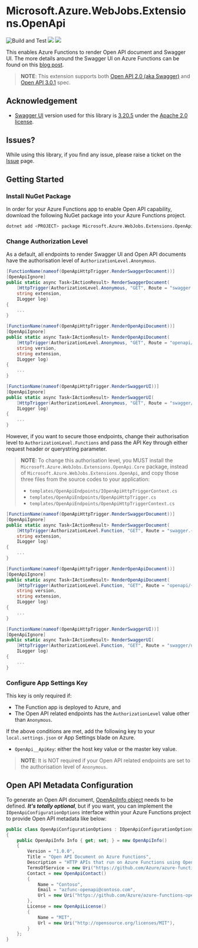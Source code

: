 # Microsoft.Azure.WebJobs.Extensions.OpenApi #

![Build and Test](https://github.com/Azure/azure-functions-openapi-extension/workflows/Build%20and%20Test/badge.svg) [![](https://img.shields.io/nuget/dt/Microsoft.Azure.WebJobs.Extensions.OpenApi.svg)](https://www.nuget.org/packages/Microsoft.Azure.WebJobs.Extensions.OpenApi/) [![](https://img.shields.io/nuget/v/Microsoft.Azure.WebJobs.Extensions.OpenApi.svg)](https://www.nuget.org/packages/Microsoft.Azure.WebJobs.Extensions.OpenApi/)

This enables Azure Functions to render Open API document and Swagger UI. The more details around the Swagger UI on Azure Functions can be found on this [blog post](https://devkimchi.com/2019/02/02/introducing-swagger-ui-on-azure-functions/).

> **NOTE**: This extension supports both [Open API 2.0 (aka Swagger)](https://github.com/OAI/OpenAPI-Specification/blob/master/versions/2.0.md) and [Open API 3.0.1](https://github.com/OAI/OpenAPI-Specification/blob/master/versions/3.0.1.md) spec.


## Acknowledgement ##

* [Swagger UI](https://github.com/swagger-api/swagger-ui) version used for this library is [3.20.5](https://github.com/swagger-api/swagger-ui/releases/tag/v3.20.5) under the [Apache 2.0 license](https://opensource.org/licenses/Apache-2.0).


## Issues? ##

While using this library, if you find any issue, please raise a ticket on the [Issue](https://github.com/Azure/azure-functions-openapi-extension/issues) page.


## Getting Started ##

### Install NuGet Package ###

In order for your Azure Functions app to enable Open API capability, download the following NuGet package into your Azure Functions project.

```bash
dotnet add <PROJECT> package Microsoft.Azure.WebJobs.Extensions.OpenApi
```


### Change Authorization Level ###

As a default, all endpoints to render Swagger UI and Open API documents have the authorisation level of `AuthorizationLevel.Anonymous`.


```csharp
[FunctionName(nameof(OpenApiHttpTrigger.RenderSwaggerDocument))]
[OpenApiIgnore]
public static async Task<IActionResult> RenderSwaggerDocument(
    [HttpTrigger(AuthorizationLevel.Anonymous, "GET", Route = "swagger.{extension}")] HttpRequest req,
    string extension,
    ILogger log)
{
    ...
}

[FunctionName(nameof(OpenApiHttpTrigger.RenderOpenApiDocument))]
[OpenApiIgnore]
public static async Task<IActionResult> RenderOpenApiDocument(
    [HttpTrigger(AuthorizationLevel.Anonymous, "GET", Route = "openapi/{version}.{extension}")] HttpRequest req,
    string version,
    string extension,
    ILogger log)
{
    ...
}

[FunctionName(nameof(OpenApiHttpTrigger.RenderSwaggerUI))]
[OpenApiIgnore]
public static async Task<IActionResult> RenderSwaggerUI(
    [HttpTrigger(AuthorizationLevel.Anonymous, "GET", Route = "swagger/ui")] HttpRequest req,
    ILogger log)
{
    ...
}
```

However, if you want to secure those endpoints, change their authorisation level to `AuthorizationLevel.Functions` and pass the API Key through either request header or querystring parameter.

> **NOTE**: To change this authorisation level, you MUST install the `Microsoft.Azure.WebJobs.Extensions.OpenApi.Core` package, instead of `Microsoft.Azure.WebJobs.Extensions.OpenApi`, and copy those three files from the source codes to your application:
> * `templates/OpenApiEndpoints/IOpenApiHttpTriggerContext.cs`
> * `templates/OpenApiEndpoints/OpenApiHttpTrigger.cs`
> * `templates/OpenApiEndpoints/OpenApiHttpTriggerContext.cs`

```csharp
[FunctionName(nameof(OpenApiHttpTrigger.RenderSwaggerDocument))]
[OpenApiIgnore]
public static async Task<IActionResult> RenderSwaggerDocument(
    [HttpTrigger(AuthorizationLevel.Function, "GET", Route = "swagger.{extension}")] HttpRequest req,
    string extension,
    ILogger log)
{
    ...
}

[FunctionName(nameof(OpenApiHttpTrigger.RenderOpenApiDocument))]
[OpenApiIgnore]
public static async Task<IActionResult> RenderOpenApiDocument(
    [HttpTrigger(AuthorizationLevel.Function, "GET", Route = "openapi/{version}.{extension}")] HttpRequest req,
    string version,
    string extension,
    ILogger log)
{
    ...
}

[FunctionName(nameof(OpenApiHttpTrigger.RenderSwaggerUI))]
[OpenApiIgnore]
public static async Task<IActionResult> RenderSwaggerUI(
    [HttpTrigger(AuthorizationLevel.Function, "GET", Route = "swagger/ui")] HttpRequest req,
    ILogger log)
{
    ...
}
```


### Configure App Settings Key ###

This key is only required if:

* The Function app is deployed to Azure, and
* The Open API related endpoints has the `AuthorizationLevel` value other than `Anonymous`.

If the above conditions are met, add the following key to your `local.settings.json` or App Settings blade on Azure.

* `OpenApi__ApiKey`: either the host key value or the master key value.

> **NOTE**: It is NOT required if your Open API related endpoints are set to the authorisation level of `Anonymous`.


## Open API Metadata Configuration ##

To generate an Open API document, [OpenApiInfo object](https://github.com/OAI/OpenAPI-Specification/blob/master/versions/3.0.1.md#infoObject) needs to be defined. ***It's totally optional***, but if you want, you can implement the `IOpenApiConfigurationOptions` interface within your Azure Functions project to provide Open API metadata like below:

```csharp
public class OpenApiConfigurationOptions : IOpenApiConfigurationOptions
{
    public OpenApiInfo Info { get; set; } = new OpenApiInfo()
    {
        Version = "1.0.0",
        Title = "Open API Document on Azure Functions",
        Description = "HTTP APIs that run on Azure Functions using Open API specification.",
        TermsOfService = new Uri("https://github.com/Azure/azure-functions-openapi-extension"),
        Contact = new OpenApiContact()
        {
            Name = "Contoso",
            Email = "azfunc-openapi@contoso.com",
            Url = new Uri("https://github.com/Azure/azure-functions-openapi-extension/issues"),
        },
        License = new OpenApiLicense()
        {
            Name = "MIT",
            Url = new Uri("http://opensource.org/licenses/MIT"),
        }
    };
}
```
